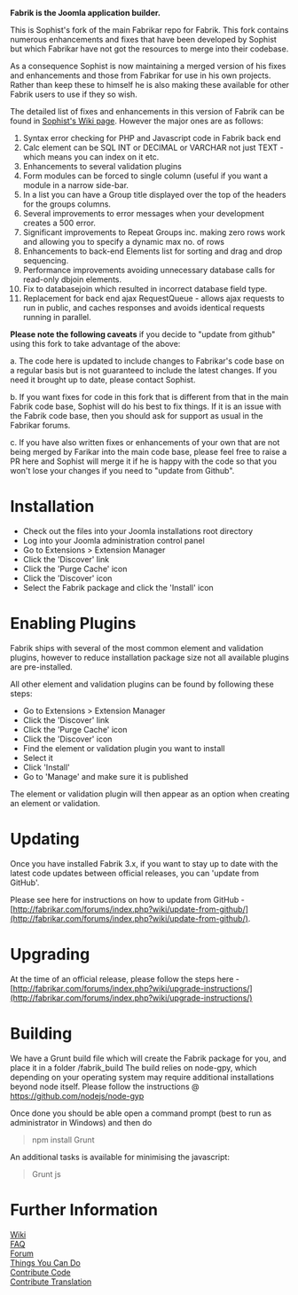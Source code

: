 **Fabrik is the Joomla application builder.**

This is Sophist's fork of the main Fabrikar repo for Fabrik. 
This fork contains numerous enhancements and fixes that have been developed by Sophist
but which Fabrikar have not got the resources to merge into their codebase.

As a consequence Sophist is now maintaining a merged version of his fixes and enhancements and those from Fabrikar
for use in his own projects. 
Rather than keep these to himself he is also making these available for other Fabrik users to use if they so wish.

The detailed list of fixes and enhancements in this version of Fabrik can be found in [Sophist's Wiki page](https://github.com/Sophist-UK/joomla_fabrik/wiki). However the major ones are as follows:

1. Syntax error checking for PHP and Javascript code in Fabrik back end
1. Calc element can be SQL INT or DECIMAL or VARCHAR not just TEXT - which means you can index on it etc.
1. Enhancements to several validation plugins
1. Form modules can be forced to single column (useful if you want a module in a narrow side-bar.
1. In a list you can have a Group title displayed over the top of the headers for the groups columns.
1. Several improvements to error messages when your development creates a 500 error.
1. Significant improvements to Repeat Groups inc. making zero rows work and allowing you to specify a dynamic max no. of rows
1. Enhancements to back-end Elements list for sorting and drag and drop sequencing.
1. Performance improvements avoiding unnecessary database calls for read-only dbjoin elements.
1. Fix to databasejoin which resulted in incorrect database field type.
1. Replacement for back end ajax RequestQueue - allows ajax requests to run in public, 
and caches responses and avoids identical requests running in parallel.

**Please note the following caveats** if you decide to "update from github" using this fork to take advantage of the above:

a. The code here is updated to include changes to Fabrikar's code base on a regular basis
but is not guaranteed to include the latest changes. 
If you need it brought up to date, please contact Sophist.

b. If you want fixes for code in this fork that is different from that in the main Fabrik code base, 
Sophist will do his best to fix things.
If it is an issue with the Fabrik code base, then you should ask for support as usual in the Fabrikar forums.

c. If you have also written fixes or enhancements of your own that are not being merged by Farikar into the main code base,
please feel free to raise a PR here and Sophist will merge it if he is happy with the code so that you won't lose
your changes if you need to "update from Github".

Installation
================

- Check out the files into your Joomla installations root directory
- Log into your Joomla administration control panel
- Go to Extensions > Extension Manager
- Click the 'Discover' link
- Click the 'Purge Cache' icon 
- Click the 'Discover' icon
- Select the Fabrik package and click the 'Install' icon

Enabling Plugins
================
Fabrik ships with several of the most common element and validation plugins, 
however to reduce installation package size not all available plugins are pre-installed.

All other element and validation plugins can be found by following these steps:

- Go to Extensions > Extension Manager
- Click the 'Discover' link
- Click the 'Purge Cache' icon 
- Click the 'Discover' icon
- Find the element or validation plugin you want to install
- Select it
- Click 'Install'
- Go to 'Manage' and make sure it is published

The element or validation plugin will then appear as an option when creating an element or validation.

Updating
================
Once you have installed Fabrik 3.x, if you want to stay up to date with the latest code updates 
between official releases, you can 'update from GitHub'.

Please see here for instructions on how to update from GitHub - 
[http://fabrikar.com/forums/index.php?wiki/update-from-github/](http://fabrikar.com/forums/index.php?wiki/update-from-github/).

Upgrading
================
At the time of an official release, please follow the steps here - [http://fabrikar.com/forums/index.php?wiki/upgrade-instructions/](http://fabrikar.com/forums/index.php?wiki/upgrade-instructions/)

Building
========
We have a Grunt build file which will create the Fabrik package for you, and place it in a folder /fabrik_build
The build relies on node-gpy, which depending on your operating system may require additional installations beyond node itself.
Please follow the instructions @ https://github.com/nodejs/node-gyp
 
Once done you should be able open a command prompt (best to run as administrator in Windows) and then do

> npm install
> Grunt

An additional tasks is available for minimising the javascript:

> Grunt js

Further Information
================

[Wiki](http://fabrikar.com/forums/index.php?wiki)  
[FAQ](http://fabrikar.com/forums/index.php?wiki/faq/)  
[Forum](http://fabrikar.com/forums/)  
[Things You Can Do](http://fabrikar.com/forums/index.php?wiki/things-you-can-do/)  
[Contribute Code](http://fabrikar.com/forums/index.php?wiki/contribute-code/)  
[Contribute Translation](http://fabrikar.com/forums/index.php?wiki/translations/)  

